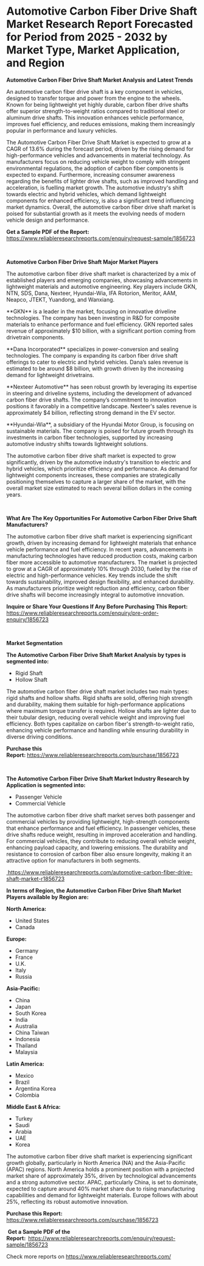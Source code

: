 <p><h1>Automotive Carbon Fiber Drive Shaft Market Research Report Forecasted for Period from 2025 -  2032 by Market Type, Market Application, and Region</h1></p><p><strong>Automotive Carbon Fiber Drive Shaft Market Analysis and Latest Trends</strong></p>
<p><p>An automotive carbon fiber drive shaft is a key component in vehicles, designed to transfer torque and power from the engine to the wheels. Known for being lightweight yet highly durable, carbon fiber drive shafts offer superior strength-to-weight ratios compared to traditional steel or aluminum drive shafts. This innovation enhances vehicle performance, improves fuel efficiency, and reduces emissions, making them increasingly popular in performance and luxury vehicles.</p><p>The Automotive Carbon Fiber Drive Shaft Market is expected to grow at a CAGR of 13.6% during the forecast period, driven by the rising demand for high-performance vehicles and advancements in material technology. As manufacturers focus on reducing vehicle weight to comply with stringent environmental regulations, the adoption of carbon fiber components is expected to expand. Furthermore, increasing consumer awareness regarding the benefits of lighter drive shafts, such as improved handling and acceleration, is fuelling market growth. The automotive industry's shift towards electric and hybrid vehicles, which demand lightweight components for enhanced efficiency, is also a significant trend influencing market dynamics. Overall, the automotive carbon fiber drive shaft market is poised for substantial growth as it meets the evolving needs of modern vehicle design and performance.</p></p>
<p><strong>Get a Sample PDF of the Report:&nbsp;</strong> <a href="https://www.reliableresearchreports.com/enquiry/request-sample/1856723?utm_campaign=2743&utm_medium=2&utm_source=Github&utm_content=ia&utm_term=27032025&utm_id=automotive-carbon-fiber-drive-shaft">https://www.reliableresearchreports.com/enquiry/request-sample/1856723</a></p>
<p>&nbsp;</p>
<p><strong>Automotive Carbon Fiber Drive Shaft Major Market Players</strong></p>
<p><p>The automotive carbon fiber drive shaft market is characterized by a mix of established players and emerging companies, showcasing advancements in lightweight materials and automotive engineering. Key players include GKN, NTN, SDS, Dana, Nexteer, Hyundai-Wia, IFA Rotorion, Meritor, AAM, Neapco, JTEKT, Yuandong, and Wanxiang.</p><p>**GKN** is a leader in the market, focusing on innovative driveline technologies. The company has been investing in R&D for composite materials to enhance performance and fuel efficiency. GKN reported sales revenue of approximately $10 billion, with a significant portion coming from drivetrain components.</p><p>**Dana Incorporated** specializes in power-conversion and sealing technologies. The company is expanding its carbon fiber drive shaft offerings to cater to electric and hybrid vehicles. Dana’s sales revenue is estimated to be around $8 billion, with growth driven by the increasing demand for lightweight drivetrains.</p><p>**Nexteer Automotive** has seen robust growth by leveraging its expertise in steering and driveline systems, including the development of advanced carbon fiber drive shafts. The company’s commitment to innovation positions it favorably in a competitive landscape. Nexteer's sales revenue is approximately $4 billion, reflecting strong demand in the EV sector.</p><p>**Hyundai-Wia**, a subsidiary of the Hyundai Motor Group, is focusing on sustainable materials. The company is poised for future growth through its investments in carbon fiber technologies, supported by increasing automotive industry shifts towards lightweight solutions.</p><p>The automotive carbon fiber drive shaft market is expected to grow significantly, driven by the automotive industry's transition to electric and hybrid vehicles, which prioritize efficiency and performance. As demand for lightweight components increases, these companies are strategically positioning themselves to capture a larger share of the market, with the overall market size estimated to reach several billion dollars in the coming years.</p></p>
<p>&nbsp;</p>
<p><strong>What Are The Key Opportunities For Automotive Carbon Fiber Drive Shaft Manufacturers?</strong></p>
<p><p>The automotive carbon fiber drive shaft market is experiencing significant growth, driven by increasing demand for lightweight materials that enhance vehicle performance and fuel efficiency. In recent years, advancements in manufacturing technologies have reduced production costs, making carbon fiber more accessible to automotive manufacturers. The market is projected to grow at a CAGR of approximately 10% through 2030, fueled by the rise of electric and high-performance vehicles. Key trends include the shift towards sustainability, improved design flexibility, and enhanced durability. As manufacturers prioritize weight reduction and efficiency, carbon fiber drive shafts will become increasingly integral to automotive innovation.</p></p>
<p><strong>Inquire or Share Your Questions If Any Before Purchasing This Report:</strong> <a href="https://www.reliableresearchreports.com/enquiry/pre-order-enquiry/1856723?utm_campaign=2743&utm_medium=2&utm_source=Github&utm_content=ia&utm_term=27032025&utm_id=automotive-carbon-fiber-drive-shaft">https://www.reliableresearchreports.com/enquiry/pre-order-enquiry/1856723</a></p>
<p>&nbsp;</p>
<p><strong>Market Segmentation</strong></p>
<p><strong>The Automotive Carbon Fiber Drive Shaft Market Analysis by types is segmented into:</strong></p>
<p><ul><li>Rigid Shaft</li><li>Hollow Shaft</li></ul></p>
<p><p>The automotive carbon fiber drive shaft market includes two main types: rigid shafts and hollow shafts. Rigid shafts are solid, offering high strength and durability, making them suitable for high-performance applications where maximum torque transfer is required. Hollow shafts are lighter due to their tubular design, reducing overall vehicle weight and improving fuel efficiency. Both types capitalize on carbon fiber's strength-to-weight ratio, enhancing vehicle performance and handling while ensuring durability in diverse driving conditions.</p></p>
<p><strong>Purchase this Report:&nbsp;</strong><a href="https://www.reliableresearchreports.com/purchase/1856723?utm_campaign=2743&utm_medium=2&utm_source=Github&utm_content=ia&utm_term=27032025&utm_id=automotive-carbon-fiber-drive-shaft">https://www.reliableresearchreports.com/purchase/1856723</a></p>
<p>&nbsp;</p>
<p><strong>The Automotive Carbon Fiber Drive Shaft Market Industry Research by Application is segmented into:</strong></p>
<p><ul><li>Passenger Vehicle</li><li>Commercial Vehicle</li></ul></p>
<p><p>The automotive carbon fiber drive shaft market serves both passenger and commercial vehicles by providing lightweight, high-strength components that enhance performance and fuel efficiency. In passenger vehicles, these drive shafts reduce weight, resulting in improved acceleration and handling. For commercial vehicles, they contribute to reducing overall vehicle weight, enhancing payload capacity, and lowering emissions. The durability and resistance to corrosion of carbon fiber also ensure longevity, making it an attractive option for manufacturers in both segments.</p></p>
<p><a href="https://www.reliableresearchreports.com/automotive-carbon-fiber-drive-shaft-market-r1856723?utm_campaign=2743&utm_medium=2&utm_source=Github&utm_content=ia&utm_term=27032025&utm_id=automotive-carbon-fiber-drive-shaft">&nbsp;https://www.reliableresearchreports.com/automotive-carbon-fiber-drive-shaft-market-r1856723</a></p>
<p><strong>In terms of Region, the Automotive Carbon Fiber Drive Shaft Market Players available by Region are:</strong></p>
<p>
    <p> <strong> North America: </strong>
        <ul>
            <li>United States</li>
            <li>Canada</li>
        </ul>
        </p> 
    <p> <strong> Europe: </strong>
        <ul>
            <li>Germany</li>
            <li>France</li>
            <li>U.K.</li>
            <li>Italy</li>
            <li>Russia</li>
        </ul>
        </p> 
    <p> <strong> Asia-Pacific: </strong>
        <ul>
            <li>China</li>
            <li>Japan</li>
            <li>South Korea</li>
            <li>India</li>
            <li>Australia</li>
            <li>China Taiwan</li>
            <li>Indonesia</li>
            <li>Thailand</li>
            <li>Malaysia</li>
        </ul>
        </p> 
    <p> <strong> Latin America: </strong>
        <ul>
            <li>Mexico</li>
            <li>Brazil</li>
            <li>Argentina Korea</li>
            <li>Colombia</li>
        </ul>
        </p> 
    <p> <strong> Middle East & Africa: </strong>
        <ul>
            <li>Turkey</li>
            <li>Saudi</li>
            <li>Arabia</li>
            <li>UAE</li>
            <li>Korea</li>
        </ul>
    </p>
    </p>
<p><p>The automotive carbon fiber drive shaft market is experiencing significant growth globally, particularly in North America (NA) and the Asia-Pacific (APAC) regions. North America holds a prominent position with a projected market share of approximately 35%, driven by technological advancements and a strong automotive sector. APAC, particularly China, is set to dominate, expected to capture around 40% market share due to rising manufacturing capabilities and demand for lightweight materials. Europe follows with about 25%, reflecting its robust automotive innovation.</p></p>
<p><strong>Purchase this Report: </strong><a href="https://www.reliableresearchreports.com/purchase/1856723?utm_campaign=2743&utm_medium=2&utm_source=Github&utm_content=ia&utm_term=27032025&utm_id=automotive-carbon-fiber-drive-shaft">https://www.reliableresearchreports.com/purchase/1856723</a></p>
<p>&nbsp;<strong>Get a Sample PDF of the Report:&nbsp;&nbsp;</strong><a href="https://www.reliableresearchreports.com/enquiry/request-sample/1856723?utm_campaign=2743&utm_medium=2&utm_source=Github&utm_content=ia&utm_term=27032025&utm_id=automotive-carbon-fiber-drive-shaft">https://www.reliableresearchreports.com/enquiry/request-sample/1856723</a></p>
<p><strong></strong></p>
<p>Check more reports on <a href="https://www.reliableresearchreports.com/?utm_campaign=2743&utm_medium=2&utm_source=Github&utm_content=ia&utm_term=27032025&utm_id=automotive-carbon-fiber-drive-shaft">https://www.reliableresearchreports.com/</a></p>